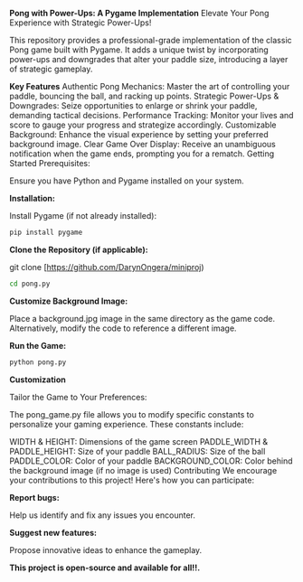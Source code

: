 **Pong with Power-Ups: A Pygame Implementation**
Elevate Your Pong Experience with Strategic Power-Ups!

This repository provides a professional-grade implementation of the classic Pong game built with Pygame. It adds a unique twist by incorporating power-ups and downgrades that alter your paddle size, introducing a layer of strategic gameplay.

**Key Features**
Authentic Pong Mechanics: Master the art of controlling your paddle, bouncing the ball, and racking up points.
Strategic Power-Ups & Downgrades: Seize opportunities to enlarge or shrink your paddle, demanding tactical decisions.
Performance Tracking: Monitor your lives and score to gauge your progress and strategize accordingly.
Customizable Background: Enhance the visual experience by setting your preferred background image.
Clear Game Over Display: Receive an unambiguous notification when the game ends, prompting you for a rematch.
Getting Started
Prerequisites:

Ensure you have Python and Pygame installed on your system.

**Installation:**

Install Pygame (if not already installed):

```bash
pip install pygame
```

**Clone the Repository (if applicable):**

git clone [https://github.com/DarynOngera/miniproj)
```bash
cd pong.py
```


**Customize Background Image:**

Place a background.jpg image in the same directory as the game code. Alternatively, modify the code to reference a different image.

**Run the Game:**

```bash
python pong.py
```

**Customization**

Tailor the Game to Your Preferences:

The pong_game.py file allows you to modify specific constants to personalize your gaming experience. These constants include:

WIDTH & HEIGHT: Dimensions of the game screen
PADDLE_WIDTH & PADDLE_HEIGHT: Size of your paddle
BALL_RADIUS: Size of the ball
PADDLE_COLOR: Color of your paddle
BACKGROUND_COLOR: Color behind the background image (if no image is used)
Contributing
We encourage your contributions to this project! Here's how you can participate:

**Report bugs:**

Help us identify and fix any issues you encounter.

**Suggest new features:**

Propose innovative ideas to enhance the gameplay.


**This project is open-source and available for all!!.**

